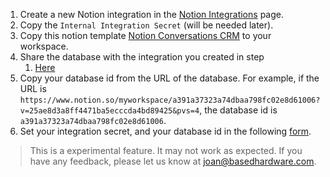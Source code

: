 1. Create a new Notion integration in the [Notion Integrations](https://www.notion.so/my-integrations) page.
2. Copy the `Internal Integration Secret` (will be needed later).
3. Copy this notion
   template [Notion Conversations CRM](https://www.notion.so/josancamon19/a391a37323a74dbaa798fc02e8d61006?v=25ae8d3a8ff4471ba5ecccda4bd89425&pvs=4)
   to your workspace.
4. Share the database with the integration you created in step
    1. [Here](https://developers.notion.com/docs/create-a-notion-integration)
5. Copy your database id from the URL of the database. For example, if the URL
   is `https://www.notion.so/myworkspace/a391a37323a74dbaa798fc02e8d61006?v=25ae8d3a8ff4471ba5ecccda4bd89425&pvs=4`, the
   database id is `a391a37323a74dbaa798fc02e8d61006`.
6. Set your integration secret, and your database id in the
   following [form](https://josancamon19--plugins-examples-plugins-app.modal.run/setup-notion-crm).

> This is a experimental feature. It may not work as expected. If you have any feedback, please let us know at
> joan@basedhardware.com.